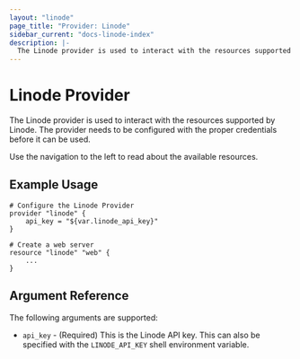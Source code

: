 ```yaml
---
layout: "linode"
page_title: "Provider: Linode"
sidebar_current: "docs-linode-index"
description: |-
  The Linode provider is used to interact with the resources supported by Linode. The provider needs to be configured with the proper credentials before it can be used.
---
```


# Linode Provider

The Linode provider is used to interact with the
resources supported by Linode. The provider needs to be configured
with the proper credentials before it can be used.

Use the navigation to the left to read about the available resources.

## Example Usage

```
# Configure the Linode Provider
provider "linode" {
    api_key = "${var.linode_api_key}"
}

# Create a web server
resource "linode" "web" {
    ...
}
```

## Argument Reference

The following arguments are supported:

* `api_key` - (Required) This is the Linode API key. This can also be specified
  with the `LINODE_API_KEY` shell environment variable.


